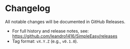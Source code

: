 # Changelog

All notable changes will be documented in GitHub Releases.

- For full history and release notes, see: https://github.com/leandro1416/SimpleEasy/releases
- Tag format: `vX.Y.Z` (e.g., `v0.1.0`).
